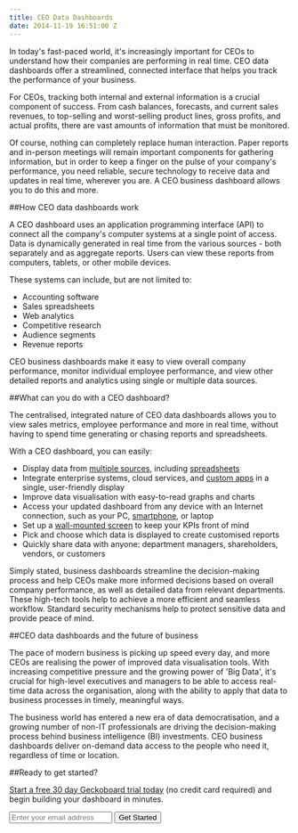 ```yaml
---
title: CEO Data Dashboards
date: 2014-11-19 16:51:00 Z
---
```


In today's fast-paced world, it's increasingly important for CEOs to understand how their companies are performing in real time. CEO data dashboards offer a streamlined, connected interface that helps you track the performance of your business.

For CEOs, tracking both internal and external information is a crucial component of success. From cash balances, forecasts, and current sales revenues, to top-selling and worst-selling product lines, gross profits, and actual profits, there are vast amounts of information that must be monitored.

Of course, nothing can completely replace human interaction. Paper reports and in-person meetings will remain important components for gathering information, but in order to keep a finger on the pulse of your company's performance, you need reliable, secure technology to receive data and updates in real time, wherever you are. A CEO business dashboard allows you to do this and more.

##How CEO data dashboards work

A CEO dashboard uses an application programming interface (API) to connect all the company's computer systems at a single point of access. Data is dynamically generated in real time from the various sources - both separately and as aggregate reports. Users can view these reports from computers, tablets, or other mobile devices.

These systems can include, but are not limited to:

- Accounting software
- Sales spreadsheets
- Web analytics
- Competitive research
- Audience segments
- Revenue reports

CEO business dashboards make it easy to view overall company performance, monitor individual employee performance, and view other detailed reports and analytics using single or multiple data sources.

##What can you do with a CEO dashboard?

The centralised, integrated nature of CEO data dashboards allows you to view sales metrics, employee performance and more in real time, without having to spend time generating or chasing reports and spreadsheets.

With a CEO dashboard, you can easily:

- Display data from [multiple sources](/integrations/), including [spreadsheets](/spreadsheet-dashboards/)
- Integrate enterprise systems, cloud services, and [custom apps](https://developer.geckoboard.com) in a single, user-friendly display
- Improve data visualisation with easy-to-read graphs and charts
- Access your updated dashboard from any device with an Internet connection, such as your PC, [smartphone](/mobile-app/), or laptop
- Set up a [wall-mounted screen](/learn/guides/displaying-your-dashboard-on-a-screen) to keep your KPIs front of mind
- Pick and choose which data is displayed to create customised reports
- Quickly share data with anyone: department managers, shareholders, vendors, or customers

Simply stated, business dashboards streamline the decision-making process and help CEOs make more informed decisions based on overall company performance, as well as detailed data from relevant departments. These high-tech tools help to achieve a more efficient and seamless workflow. Standard security mechanisms help to protect sensitive data and provide peace of mind.

##CEO data dashboards and the future of business

The pace of modern business is picking up speed every day, and more CEOs are realising the power of improved data visualisation tools. With increasing competitive pressure and the growing power of 'Big Data', it's crucial for high-level executives and managers to be able to access real-time data across the organisation, along with the ability to apply that data to business processes in timely, meaningful ways.

The business world has entered a new era of data democratisation, and a growing number of non-IT professionals are driving the decision-making process behind business intelligence (BI) investments. CEO business dashboards deliver on-demand data access to the people who need it, regardless of time or location.

##Ready to get started?

[Start a free 30 day Geckoboard trial today](https://www.geckoboard.com/try-geckoboard/) (no credit card required) and begin building your dashboard in minutes.

<form action="/try-geckoboard/" method="get" class="inline__signup-form">
<input type="email" name="email" placeholder="Enter your email address" />
<button class="btn">Get Started</button>
</form>
